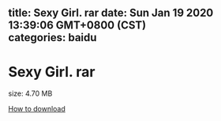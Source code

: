 
title: Sexy Girl. rar
date: Sun Jan 19 2020 13:39:06 GMT+0800 (CST)    
categories: baidu
---

# Sexy Girl. rar
size: 4.70 MB
 
 

[How to download](https://bpcam.bemobtrk.com/go/2ceec3aa-1ca2-46d6-b9ff-aaa5c184517c?jno=73)